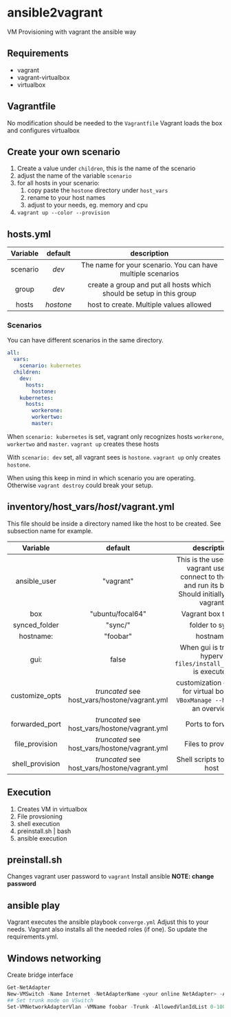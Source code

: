 # ansible2vagrant

VM Provisioning with vagrant the ansible way

## Requirements

* vagrant
* vagrant-virtualbox
* virtualbox

## Vagrantfile

No modification should be needed to the `Vagrantfile`
Vagrant loads the box and configures virtualbox

## Create your own scenario

1. Create a value under `children`, this is the name of the scenario
2. adjust the name of the variable `scenario`
3. for all hosts in your scenario:
    1. copy paste the `hostone` directory under `host_vars`
    2. rename to your host names
    3. adjust to your needs, eg. memory and cpu
4. `vagrant up --color --provision` 

## hosts.yml

| Variable | default | description |
|:---:|:---:|:---:|
| scenario | *dev* | The name for your scenario. You can have multiple scenarios |
| group | *dev* | create a group and put all hosts which should be setup in this group |
| hosts | *hostone* | host to create. Multiple values allowed |

### Scenarios

You can have different scenarios in the same directory.

```yaml
all:
  vars:
    scenario: kubernetes
  children:
    dev:
      hosts:
        hostone:
    kubernetes:
      hosts:
        workerone:
        workertwo:
        master:
```

When `scenario: kubernetes` is set,
vagrant only recognizes hosts `workerone`, `workertwo` and `master`.
`vagrant up` creates these hosts

With `scenario: dev` set, all vagrant sees is `hostone`.
`vagrant up` only creates `hostone`.

When using this keep in mind in which scenario you are operating.
Otherwise `vagrant destroy` could break your setup.

## inventory/host_vars/*host*/vagrant.yml

This file should be inside a directory named like the host to be created.
See subsection name for example.

| Variable | default | description |
|:---:|:---:|:---:|
| ansible_user | "vagrant" | This is the user which vagrant uses to connect to the host and run its blobs. Should initially set to vagrant |
| box | "ubuntu/focal64" | Vagrant box to use |
| synced_folder | "sync/" | folder to sync |
| hostname: | "foobar" | hostname |
| gui: | false | When gui is true for hyperv `files/install_xrdp.sh` is executed |
| customize_opts | *truncated* see host_vars/hostone/vagrant.yml | customization options for virtual box see `VBoxManage --help` for an overview |
| forwarded_port | *truncated* see host_vars/hostone/vagrant.yml | Ports to forward |
| file_provision | *truncated* see host_vars/hostone/vagrant.yml | Files to provision |
| shell_provision | *truncated* see host_vars/hostone/vagrant.yml | Shell scripts to run on host |

## Execution

1. Creates VM in virtualbox
2. File provsioning
5. shell execution
3. preinstall.sh | bash
4. ansible execution

## preinstall.sh

Changes vagrant user password to `vagrant`
Install ansible
**NOTE: change password**

## ansible play

Vagrant executes the ansible playbook `converge.yml`
Adjust this to your needs.
Vagrant also installs all the needed roles (if one).
So update the requirements.yml.

## Windows networking

Create bridge interface

```powershell
Get-NetAdapter
New-VMSwitch -Name Internet -NetAdapterName <your online NetAdapter> -AllowManagementOS $true
## Set trunk mode on VSwitch
Set-VMNetworkAdapterVlan -VMName foobar -Trunk -AllowedVlanIdList 0-100 -NativeVlanId 0
```
